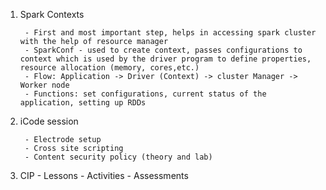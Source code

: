 1. Spark Contexts

        - First and most important step, helps in accessing spark cluster with the help of resource manager
        - SparkConf - used to create context, passes configurations to context which is used by the driver program to define properties, resource allocation (memory, cores,etc.)
        - Flow: Application -> Driver (Context) -> cluster Manager -> Worker node
        - Functions: set configurations, current status of the application, setting up RDDs

3. iCode session

        - Electrode setup
        - Cross site scripting
        - Content security policy (theory and lab)

4. CIP 
        - Lessons
        - Activities
        - Assessments